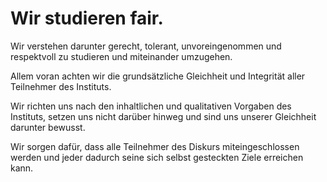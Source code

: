 <!---
   NAME - The NAME of this project is:
ethos

  FILE - The FILENAME of the current file is:
/v1a4.md

  CREATION - This project was CREATED on:
2017-01-28-16:15:00 UTC

  MODIFICATION - This project was last MODIFIED on:
2017-01-28-16:15:00 UTC

  VERSION - The current VERSION of this project is:
<git-commit-hash>-2017-01-28-16:15:00 UTC

  CREATOR(S) - This project was CREATED by:
Michael Czechowski, Martin Maga

  CONTACT - You can CONTACT the creator(s) or developer(s) of this project at:
E-Mail: mail@martinmaga.de

  COPYRIGHT - The COPYRIGHT holder of this project is:
COPYRIGHT (c) 2016 Martin Maga

  LICENSE - This project is LICENSED under the following license:
Martin Maga 2016 CC BY-SA 4.0 https://creativecommons.org

  SUBFILE – This is a SUBFILE! For more INFORMATION on this project go to:
/README.md
--->

# Wir studieren fair.

Wir verstehen darunter gerecht, tolerant, unvoreingenommen und respektvoll zu studieren und miteinander umzugehen.

Allem voran achten wir die grundsätzliche Gleichheit und Integrität aller Teilnehmer des Instituts.

Wir richten uns nach den inhaltlichen und qualitativen Vorgaben des Instituts, setzen uns nicht darüber hinweg und sind uns unserer Gleichheit darunter bewusst.

Wir sorgen dafür, dass alle Teilnehmer des Diskurs miteingeschlossen werden und jeder dadurch seine sich selbst gesteckten Ziele erreichen kann.
